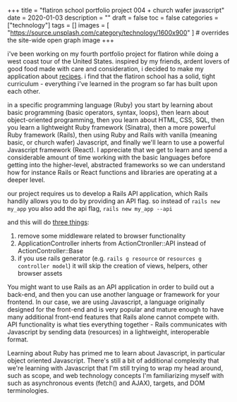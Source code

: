 +++
title = "flatiron school portfolio project 004 + church wafer javascript"
date = 2020-01-03
description = ""
draft = false
toc = false
categories = ["technology"]
tags = []
images = [
  "https://source.unsplash.com/category/technology/1600x900"
] # overrides the site-wide open graph image
+++

i've been working on my fourth portfolio project for flatiron while doing a west coast tour of the United States. inspired by my friends, ardent lovers of good food made with care and consideration, i decided to make my application about [recipes](https://github.com/kimpham54/js_portfolio_project_recipes). i find that the flatiron school has a solid, tight curriculum - everything i've learned in the program so far has built upon each other.

in a specific programming language (Ruby) you start by learning about basic programming (basic operators, syntax, loops), then learn about object-oriented programming, then you learn about HTML, CSS, SQL, then you learn a lightweight Ruby framework (Sinatra), then a more powerful Ruby framework (Rails), then using Ruby and Rails with vanilla (meaning basic, or church wafer) Javascript, and finally we'll learn to use a powerful Javascript framework (React). I appreciate that we get to learn and spend a considerable amount of time working with the basic languages before getting into the higher-level, abstracted frameworks so we can understand how for instance Rails or React functions and libraries are operating at a deeper level.

our project requires us to develop a Rails API application, which Rails handily allows you to do by providing an API flag. so instead of 
`rails new my_app`
you also add the api flag,
`rails new my_app --api`

and this will do [three things](https://guides.rubyonrails.org/api_app.html):

1. remove some middleware related to browser functionality
2. ApplicationController inherts from ActionCtronller::API instead of ActionController::Base
3. if you use rails generator (e.g. `rails g resource` or `resources g controller model`) it will skip the creation of views, helpers, other browser assets

You might want to use Rails as an API application in order to build out a back-end, and then you can use another language or framework for your frontend. In our case, we are using Javascript, a language originally designed for the front-end and is very popular and mature enough to have many additional front-end features that Rails alone cannot compete with. API functionality is what ties everything together - Rails communicates with Javascript by sending data (resources) in a lightweight, interoperable format.

Learning about Ruby has primed me to learn about Javascript, in particular object oriented Javascript. There's still a bit of additional complexity that we're learning with Javascript that I'm still trying to wrap my head around, such as scope, and web technology concepts I'm familiarizing myself with such as asynchronous events (fetch() and AJAX), targets, and DOM terminologies.

